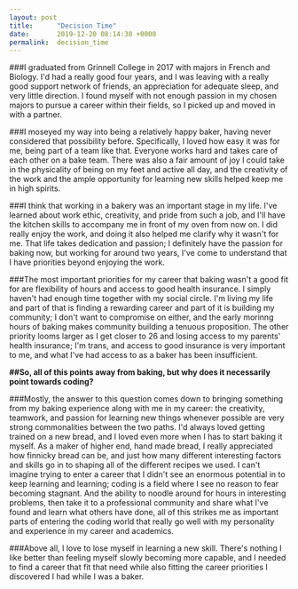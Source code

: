 ```yaml
---
layout: post
title:      "Decision Time"
date:       2019-12-20 08:14:30 +0000
permalink:  decision_time
---
```




###I graduated from Grinnell College in 2017 with majors in French and Biology. I'd had a really good four years, and I was leaving with a really good support network of friends, an appreciation for adequate sleep, and very little direction. I found myself with not enough passion in my chosen majors to pursue a career within their fields, so I picked up and moved in with a partner.

###I moseyed my way into being a relatively happy baker, having never considered that possibility before. Specifically, I loved how easy it was for me, being part of a team like that. Everyone works hard and takes care of each other on a bake team. There was also a fair amount of joy I could take in the physicality of being on my feet and active all day, and the creativity of the work and the ample opportunity for learning new skills helped keep me in high spirits. 

###I think that working in a bakery was an important stage in my life. I've learned about work ethic, creativity, and pride from such a job, and I'll have the kitchen skills to accompany me in front of my oven from now on. I did really enjoy the work, and doing it also helped me clarify why it wasn't for me. That life takes dedication and passion; I definitely have the passion for baking now, but working for around two years, I've come to understand that I have priorities beyond enjoying the work. 

###The most important priorities for my career that baking wasn't a good fit for are flexibility of hours and access to good health insurance. I simply haven't had enough time together with my social circle. I'm living my life and part of that is finding a rewarding career and part of it is building my community; I don't want to compromise on either, and the early morinng hours of baking makes community building a tenuous proposition. The other priority looms larger as I get closer to 26 and losing access to my parents' health insurance; I'm trans, and access to good insurance is very important to me, and what I've had access to as a baker has been insufficient.

**##So, all of this points away from baking, but why does it necessarily point towards coding?**

###Mostly, the answer to this question comes down to bringing something from my baking experience along with me in my career: the creativity, teamwork, and passion for learning new things whenever possible are very strong commonalities between the two paths. I'd always loved getting trained on a new bread, and I loved even more when I has to start baking it myself. As a maker of higher end, hand made bread, I really appreciated how finnicky bread can be, and just how many different interesting factors and skills go in to shaping all of the different recipes we used. I can't imagine trying to enter a career that I didn't see an enormous potential in to keep learning and learning; coding is a field where I see no reason to fear becoming stagnant. And the ability to noodle around for hours in interesting problems, then take it to a professional community and share what I've found and learn what others have done, all of this strikes me as important parts of entering the coding world that really go well with my personality and experience in my career and academics.

###Above all, I love to lose myself in learning a new skill. There's nothing I like better than feeling myself slowly becoming more capable, and I needed to find a career that fit that need while also fitting the career priorities I discovered I had while I was a baker.
